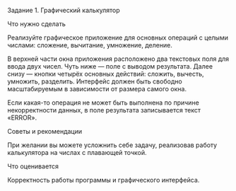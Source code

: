 Задание 1. Графический калькулятор


Что нужно сделать

Реализуйте графическое приложение для основных операций с целыми числами: сложение, вычитание, умножение, деление.

В верхней части окна приложения расположено два текстовых поля для ввода двух чисел. Чуть ниже — поле с выводом результата. Далее снизу — кнопки четырёх основных действий: сложить, вычесть, умножить, разделить. Интерфейс должен быть свободно масштабируемым в зависимости от размера самого окна.

Если какая-то операция не может быть выполнена по причине некорректности данных, в поле результата записывается текст «ERROR».


Советы и рекомендации

При желании вы можете усложнить себе задачу, реализовав работу калькулятора на числах с плавающей точкой.


Что оценивается

Корректность работы программы и графического интерфейса.